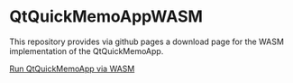 # QtQuickMemoAppWASM

This repository provides via github pages a download page for the WASM implementation of the QtQuickMemoApp.

[Run QtQuickMemoApp via WASM](https://mneuroth.github.io/QtQuickMemoAppWASM/QtQuickMemoApp.html)
